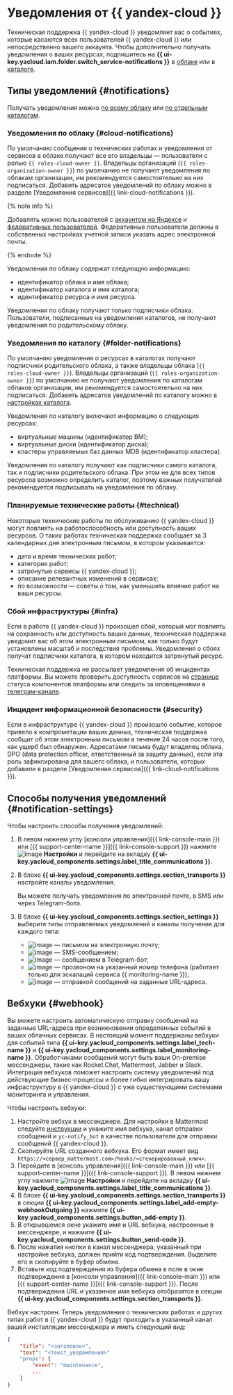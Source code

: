 # Уведомления от {{ yandex-cloud }}

Техническая поддержка {{ yandex-cloud }} уведомляет вас о событиях, которые касаются всех пользователей {{ yandex-cloud }} или непосредственно вашего аккаунта. Чтобы дополнительно получать уведомления о ваших ресурсах, подпишитесь на **{{ ui-key.yacloud.iam.folder.switch_service-notifications }}** в [облаке](../../resource-manager/operations/cloud/notify.md) или в [каталоге](../../resource-manager/operations/folder/notify.md).

## Типы уведомлений {#notifications}

Получать уведомления можно [по всему облаку](#cloud-notifications) или [по отдельным каталогам](#folder-notifications).

### Уведомления по облаку {#cloud-notifications}

По умолчанию сообщения о технических работах и уведомления от сервисов в облаке получают все его владельцы — пользователи с ролью `{{ roles-cloud-owner }}`. Владельцы организаций (`{{ roles-organization-owner }}`) по умолчанию не получают уведомления по облакам организации, им рекомендуется самостоятельно на них подписаться. Добавить адресатов уведомлений по облаку можно в разделе [Уведомления сервисов]({{ link-cloud-notifications }}).

{% note info %}

Добавлять можно пользователей с [аккаунтом на Яндексе](../../iam/concepts/users/accounts.md#passport) и [федеративных пользователей](../../iam/concepts/users/accounts.md#saml-federation). Федеративные пользователи должны в собственных настройках учетной записи указать адрес электронной почты.

{% endnote %}

Уведомления по облаку содержат следующую информацию:

* идентификатор облака и имя облака;
* идентификатор каталога и имя каталога;
* идентификатор ресурса и имя ресурса.

Уведомления по облаку получают только подписчики облака. Пользователи, подписанные на уведомления каталогов, не получают уведомления по родительскому облаку.

### Уведомления по каталогу {#folder-notifications}

По умолчанию уведомления о ресурсах в каталогах получают подписчики родительского облака, а также владельцы облака (`{{ roles-cloud-owner }}`). Владельцы организаций (`{{ roles-organization-owner }}`) по умолчанию не получают уведомления по каталогам облаков организации, им рекомендуется самостоятельно на них подписаться. Добавить адресатов уведомлений по каталогу можно в [настройках каталога](../../resource-manager/operations/folder/notify.md).

Уведомления по каталогу включают информацию о следующих ресурсах:

* виртуальные машины (идентификатор ВМ);
* виртуальные диски (идентификатор диска);
* кластеры управляемых баз данных MDB (идентификатор кластера).

Уведомления по каталогу получают как подписчики самого каталога, так и подписчики родительского облака. При этом не для всех типов ресурсов возможно определить каталог, поэтому важных получателей рекомендуется подписывать на уведомления по облаку.
  
### Планируемые технические работы {#technical}

Некоторые технические работы по обслуживанию {{ yandex-cloud }} могут повлиять на работоспособность или доступность ваших ресурсов. О таких работах техническая поддержка сообщает за 3 календарных дня электронным письмом, в котором указывается:

* дата и время технических работ;
* категория работ;
* затронутые сервисы {{ yandex-cloud }};
* описание релевантных изменений в сервисах;
* по возможности — советы о том, как уменьшить влияние работ на ваши ресурсы.

### Сбой инфраструктуры {#infra}

Если в работе {{ yandex-cloud }} произошел сбой, который мог повлиять на сохранность или доступность ваших данных, техническая поддержка уведомит вас об этом электронным письмом, как только будут установлены масштаб и последствия проблемы. Уведомления о сбоях получат подписчики каталога, в котором находится затронутый ресурс.

Техническая поддержка не рассылает уведомления об инцидентах платформы. Вы можете проверить доступность сервисов на [странице](https://status.cloud.yandex.ru/dashboard) статуса компонентов платформы или следить за оповещениями в [телеграм-канале](https://t.me/yandexcloudalerts).

### Инцидент информационной безопасности {#security}

Если в инфраструктуре {{ yandex-cloud }} произошло событие, которое привело к компрометации ваших данных, техническая поддержка сообщит об этом электронным письмом в течение 24 часов после того, как ущерб был обнаружен. Адресатами письма будут владелец облака, DPO (data protection officer, ответственный за защиту данных), если эта роль зафиксирована для вашего облака, и пользователи, которых добавили в разделе [Уведомления сервисов]({{ link-cloud-notifications }}).

## Способы получения уведомлений {#notification-settings}

Чтобы настроить способы получения уведомлений:

1. В левом нижнем углу [консоли управления]({{ link-console-main }}) или [{{ support-center-name }}]({{ link-console-support }}) нажмите ![image](../../_assets/console-icons/gear.svg) **Настройки** и перейдите на вкладку **{{ ui-key.yacloud_components.settings.label_title_communications }}**.
1. В блоке **{{ ui-key.yacloud_components.settings.section_transports }}** настройте каналы уведомления.

    Вы можете получать уведомления по электронной почте, в SMS или через Telegram-бота.
1. В блоке **{{ ui-key.yacloud_components.settings.section_settings }}** выберите типы отправляемых уведомлений и каналы получения для каждого типа:
    * ![image](../../_assets/console-icons/at.svg) — письмом на электронную почту;
    * ![image](../../_assets/console-icons/smartphone.svg) — SMS-сообщением;
    * ![image](../../_assets/console-icons/logo-telegram.svg) — сообщением в Telegram-бот;
    * ![image](../../_assets/console-icons/handset.svg) — прозвоном на указанный номер телефона (работает только для эскалаций сервиса {{ monitoring-name }});
    * ![image](../../_assets/console-icons/antenna-signal.svg) — отправкой сообщений на заданные URL-адреса.

## Вебхуки {#webhook}

Вы можете настроить автоматическую отправку сообщений на заданные URL-адреса при возникновении определенных событий в ваших облачных сервисах. В настоящий момент поддержаны вебхуки для событий типа **{{ ui-key.yacloud_components.settings.label_tech-name }}** и **{{ ui-key.yacloud_components.settings.label_monitoring-name }}**. Обработчиками сообщений могут быть ваши On-premise мессенджеры, такие как Rocket.Chat, Mattermost, Jabber и Slack. Интеграция вебхуков поможет настроить систему уведомлений под действующие бизнес-процессы и более гибко интегрировать вашу инфраструктуру в {{ yandex-cloud }} с уже существующими системами мониторинга и управления.

Чтобы настроить вебхуки:

1. Настройте вебхук в мессенджере. Для настройки в Mattermost следуйте [инструкции](https://developers.mattermost.com/integrate/webhooks/incoming/) и укажите имя вебхука, канал отправки сообщений и `yc-notify_bot` в качестве пользователя для отправки сообщений {{ yandex-cloud }}.
1. Скопируйте URL созданного вебхука. Его формат имеет вид `https://<сервер_mattermost.com>/hooks/<сгенерированный_ключ>`.
1. Перейдите в [консоль управления]({{ link-console-main }}) или [{{ support-center-name }}]({{ link-console-support }}). В левом нижнем углу нажмите ![image](../../_assets/console-icons/gear.svg) **Настройки** и перейдите на вкладку **{{ ui-key.yacloud_components.settings.label_title_communications }}**.
1. В блоке **{{ ui-key.yacloud_components.settings.section_transports }}** в секции **{{ ui-key.yacloud_components.settings.label_add-empty-webhookOutgoing }}** нажмите **{{ ui-key.yacloud_components.settings.button_add-empty }}**.
1. В открывшемся окне укажите имя и URL вебхука, настроенные в мессенджере, и нажмите **{{ ui-key.yacloud_components.settings.button_send-code }}**.
1. После нажатия кнопки в канал мессенджера, указанный при настройке вебхука,
должен прийти код подтверждения. Выделите его и скопируйте в буфер обмена.
1. Вставьте код подтверждения из буфера обмена в поле в окне подтверждения в [консоли управления]({{ link-console-main }}) или [{{ support-center-name }}]({{ link-console-support }}). 
После подтверждения URL и указанное имя вебхука отобразятся в секции **{{ ui-key.yacloud_components.settings.section_transports }}**.

Вебхук настроен. Теперь уведомления о технических работах и других типах работ в {{ yandex-cloud }} будут
приходить в указанный канал вашей инсталляции мессенджера и иметь следующий вид:

```json
{
	"title": "<заголовок>",
	"text": "<текст_уведомления>"
	"props": {
		"event": "maintenance",
		...
	}
}
```